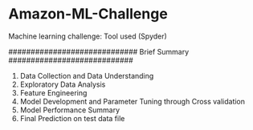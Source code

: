 # Amazon-ML-Challenge
Machine learning challenge: Tool used (Spyder)

############################# Brief Summary ############################
1.  Data Collection and Data Understanding
2.  Exploratory Data Analysis
3.  Feature Engineering
4.  Model Development and Parameter Tuning through Cross validation
5.  Model Performance Summary
6.  Final Prediction on test data file
